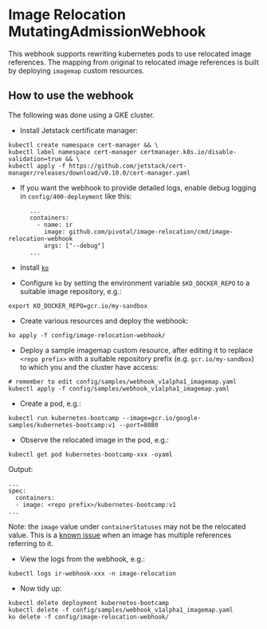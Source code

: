 # Image Relocation MutatingAdmissionWebhook

This webhook supports rewriting kubernetes pods to use relocated image references. The mapping from original
to relocated image references is built by deploying `imagemap` custom resources.

## How to use the webhook

The following was done using a GKE cluster.

* Install Jetstack certificate manager:
```
kubectl create namespace cert-manager && \
kubectl label namespace cert-manager certmanager.k8s.io/disable-validation=true && \
kubectl apply -f https://github.com/jetstack/cert-manager/releases/download/v0.10.0/cert-manager.yaml
```

* If you want the webhook to provide detailed logs, enable debug logging in `config/400-deployment` like this:
```
      ...
      containers:
        - name: ir
          image: github.com/pivotal/image-relocation/cmd/image-relocation-webhook
          args: ["--debug"]
      ...
```

* Install [`ko`](https://github.com/google/ko)

* Configure `ko` by setting the environment variable `$KO_DOCKER_REPO` to a suitable image repository, e.g.:
```
export KO_DOCKER_REPO=gcr.io/my-sandbox
```

* Create various resources and deploy the webhook:
```
ko apply -f config/image-relocation-webhook/
```

* Deploy a sample imagemap custom resource, after editing it to replace `<repo prefix>` with a suitable repository
prefix (e.g. `gcr.io/my-sandbox`) to which you and the cluster have access:
```
# remember to edit config/samples/webhook_v1alpha1_imagemap.yaml
kubectl apply -f config/samples/webhook_v1alpha1_imagemap.yaml
```

* Create a pod, e.g.:
```
kubectl run kubernetes-bootcamp --image=gcr.io/google-samples/kubernetes-bootcamp:v1 --port=8080
```

* Observe the relocated image in the pod, e.g.:
```
kubectl get pod kubernetes-bootcamp-xxx -oyaml
```
Output:
```
...
spec:
  containers:
  - image: <repo prefix>/kubernetes-bootcamp:v1
...
```

Note: the `image` value under `containerStatuses` may not be the relocated value. This is a [known issue](https://github.com/kubernetes/kubernetes/issues/51017) when an image has multiple references referring to it. 

* View the logs from the webhook, e.g.:
```
kubectl logs ir-webhook-xxx -n image-relocation
```

* Now tidy up:
```
kubectl delete deployment kubernetes-bootcamp
kubectl delete -f config/samples/webhook_v1alpha1_imagemap.yaml
ko delete -f config/image-relocation-webhook/
```